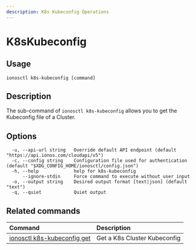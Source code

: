 ```yaml
---
description: K8s Kubeconfig Operations
---
```


# K8sKubeconfig

## Usage

```text
ionosctl k8s-kubeconfig [command]
```

## Description

The sub-command of `ionosctl k8s-kubeconfig` allows you to get the Kubeconfig file of a Cluster.

## Options

```text
  -u, --api-url string   Override default API endpoint (default "https://api.ionos.com/cloudapi/v5")
  -c, --config string    Configuration file used for authentication (default "$XDG_CONFIG_HOME/ionosctl/config.json")
  -h, --help             help for k8s-kubeconfig
      --ignore-stdin     Force command to execute without user input
  -o, --output string    Desired output format [text|json] (default "text")
  -q, --quiet            Quiet output
```

## Related commands

| Command | Description |
| :--- | :--- |
| [ionosctl k8s-kubeconfig get](get.md) | Get a K8s Cluster Kubeconfig |

